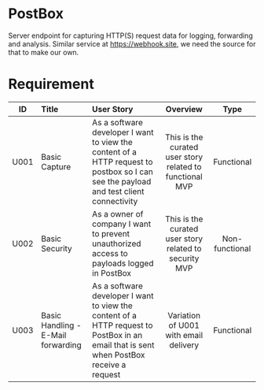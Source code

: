 # PostBox
Server endpoint for capturing HTTP(S) request data for logging, forwarding and analysis. Similar service at https://webhook.site, we need the source for that to make our own.

# Requirement

| ID | Title | User Story | Overview | Type |  
|:--:|:--|:--|:--:|:--:|    
| U001 | Basic Capture | As a software developer I want to view the content of a HTTP request to postbox so I can see the payload and test client connectivity | This is the curated user story related to functional MVP | Functional |  
| U002 | Basic Security | As a owner of company I want to prevent unauthorized access to payloads logged in PostBox | This is the curated user story related to security MVP | Non-functional |  
| U003 | Basic Handling - E-Mail forwarding | As a software developer I want to view the content of a HTTP request to PostBox in an email that is sent when PostBox receive a request | Variation of U001 with email delivery | Functional |  
